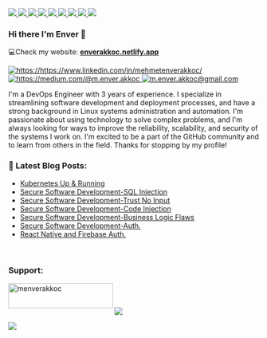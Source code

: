 <a href="#" target="_blank">
    <img src="https://img.shields.io/badge/Linux-FCC624?style=for-the-badge&logo=linux&logoColor=black">
</a>
<a href="#" target="_blank">
    <img src="https://img.shields.io/badge/React_Native-20232A?style=for-the-badge&logo=react&logoColor=61DAFB">
</a>
<a href="#" target="_blank">
    <img src="https://img.shields.io/badge/Python-FFD43B?style=for-the-badge&logo=python&logoColor=darkgreen">
</a>
<a href="#" target="_blank">
    <img src="https://img.shields.io/badge/azure-%230072C6.svg?style=for-the-badge&logo=microsoftazure&logoColor=white">
</a>
<a href="#" target="_blank">
    <img src="https://img.shields.io/badge/Elastic_Search-005571?style=for-the-badge&logo=elasticsearch&logoColor=white">
</a>
<a href="#" target="_blank">
    <img src="https://img.shields.io/badge/Grafana-F2F4F9?style=for-the-badge&logo=grafana&logoColor=orange&labelColor=F2F4F9">
</a>
<a href="#" target="_blank">
    <img src="https://img.shields.io/badge/gitlab-%23181717.svg?style=for-the-badge&logo=gitlab&logoColor=white">
</a>
<a href="#" target="_blank">
    <img src="https://img.shields.io/badge/kubernetes-326ce5.svg?&style=for-the-badge&logo=kubernetes&logoColor=white">
</a>
<a href="#" target="_blank">
    <img src="https://img.shields.io/badge/Amazon_AWS-FF9900?style=for-the-badge&logo=amazonaws&logoColor=white">
</a>

<br />

### Hi there I'm Enver 👋 


💻Check my website: [**enverakkoc.netlify.app**](https://enverakkoc.netlify.app)

<a href="https://www.linkedin.com/in/mehmetenverakkoc/" target="_blank">
    <img src="https://img.shields.io/badge/%20-linkedin-0072b1" alt="https://https://www.linkedin.com/in/mehmetenverakkoc/">
</a>
<a href="https://medium.com/@m.enver.akkoc" target="_blank">
    <img src="https://img.shields.io/badge/%20-medium-black" alt="https://medium.com/@m.enver.akkoc">
</a>
<a href="mailto:m.enver.akkoc@gmail.com" target="_blank">
    <img src="https://img.shields.io/badge/%20-gmail-B23121" alt="m.enver.akkoc@gmail.com">
</a>


I'm a DevOps Engineer with 3 years of experience. I specialize in streamlining software development and deployment processes, and have a strong background in Linux systems administration and automation. I'm passionate about using technology to solve complex problems, and I'm always looking for ways to improve the reliability, scalability, and security of the systems I work on. I'm excited to be a part of the GitHub community and to learn from others in the field. Thanks for stopping by my profile!

### 📕 Latest Blog Posts:

- [Kubernetes Up & Running](https://enverakkoc.netlify.app/kubernetes-up&running/)
- [Secure Software Development-SQL Injection](https://medium.com/@m.enver.akkoc/secure-software-development-sql-injections-880fbcaf1473)
- [Secure Software Development-Trust No Input](https://medium.com/@m.enver.akkoc/secure-software-development-trust-no-input-90eb6c5e7c39)
- [Secure Software Development-Code Injection](https://medium.com/@m.enver.akkoc/secure-software-development-code-injection-ae94496fd559)
- [Secure Software Development-Business Logic Flaws](https://medium.com/@m.enver.akkoc/secure-software-development-business-logic-flaws-2305bdd3344b)
- [Secure Software Development-Auth.](https://medium.com/@m.enver.akkoc/secure-software-development-authentication-62452d26405b)
- [React Native and Firebase Auth.](https://medium.com/@m.enver.akkoc/react-native-and-firebase-authentication-b9c4b40b5409)

<br />

<h3 align="left">Support:</h3>
<p><a href="https://www.buymeacoffee.com/menverakkoc"> <img align="left" src="https://cdn.buymeacoffee.com/buttons/v2/default-yellow.png" height="50" width="210" alt="menverakkoc" /></a></p><br><br>

![](https://github.com/dkarakay/dkarakay/blob/output/github-snake.gif)
<br/>


![](https://komarev.com/ghpvc/?username=akkoc16&color=orange)



